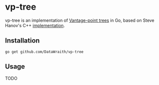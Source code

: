 # vp-tree

vp-tree is an implementation of [Vantage-point
trees](https://en.wikipedia.org/wiki/Vantage-point_tree) in Go, based on Steve
Hanov's C++ [implementation](http://stevehanov.ca/blog/index.php/?id=130).

## Installation

	go get github.com/DataWraith/vp-tree

## Usage

TODO
